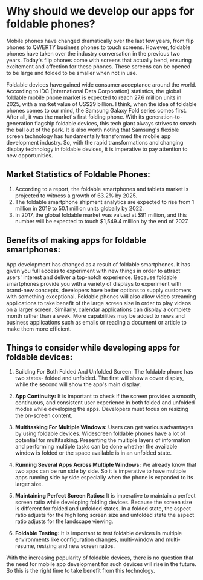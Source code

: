 # Why should we develop our apps for foldable phones?

Mobile phones have changed dramatically over the last few years, from flip phones to QWERTY business phones to touch screens. However, foldable phones have taken over the industry conversation in the previous two years. Today's flip phones come with screens that actually bend, ensuring excitement and affection for these phones. These screens can be opened to be large and folded to be smaller when not in use.

Foldable devices have gained wide consumer acceptance around the world. According to IDC (International Data Corporation) statistics, the global foldable mobile phone market is expected to reach 27.6 million units in 2025, with a market value of US$29 billion. I think, when the idea of foldable phones comes to our mind, the Samsung Galaxy Fold series comes first. After all, it was the market's first folding phone. With its generation-to-generation flagship foldable devices, this tech giant always strives to smash the ball out of the park. It is also worth noting that Samsung's flexible screen technology has fundamentally transformed the mobile app development industry. So, with the rapid transformations and changing display technology in foldable devices, it is imperative to pay attention to new opportunities.

## Market Statistics of Foldable Phones:
1. According to a report, the foldable smartphones and tablets market is projected to witness a growth of 63.2% by 2025.
2. The foldable smartphone shipment analytics are expected to rise from 1 million in 2019 to 50.1 million units globally by 2022.
3. In 2017, the global foldable market was valued at $91 million, and this number will be expected to touch $1,549.4 million by the end of 2027.

## Benefits of making apps for foldable smartphones:

App development has changed as a result of foldable smartphones. It has given you full access to experiment with new things in order to attract users' interest and deliver a top-notch experience. Because foldable smartphones provide you with a variety of displays to experiment with brand-new concepts, developers have better options to supply customers with something exceptional. Foldable phones will also allow video streaming applications to take benefit of the large screen size in order to play videos on a larger screen. Similarly, calendar applications can display a complete month rather than a week. More capabilities may be added to news and business applications such as emails or reading a document or article to make them more efficient.

## Things to consider while developing apps for foldable devices:
1. Building For Both Folded And Unfolded Screen:
   The foldable phone has two states- folded and unfolded. The first will show a cover display, while the second will show the app's main display.

2. **App Continuity:**
   It is important to check if the screen provides a smooth, continuous, and consistent user experience in both folded and unfolded modes while developing the apps.    Developers must focus on resizing the on-screen content.

3. **Multitasking For Multiple Windows:**
   Users can get various advantages by using foldable devices. Widescreen foldable phones have a lot of potential for multitasking. Presenting the multiple layers      of information and performing multiple tasks can be done whether the available window is folded or the space available is in an unfolded state.

4. **Running Several Apps Across Multiple Windows:**
   We already know that two apps can be run side by side. So it is imperative to have multiple apps running side by side especially when the phone is expanded to      its larger size.

5. **Maintaining Perfect Screen Ratios:**
   It is imperative to maintain a perfect screen ratio while developing folding devices. Because the screen size is different for folded and unfolded states. In a      folded state, the aspect ratio adjusts for the high long screen size and unfolded state the aspect ratio adjusts for the landscape viewing.
   
 6. **Foldable Testing:**
   It is important to test foldable devices in multiple environments like configuration changes, multi-window and multi-resume, resizing and new screen ratios.

With the increasing popularity of foldable devices, there is no question that the need for mobile app development for such devices will rise in the future.
So this is the right time to take benefit from this technology.
